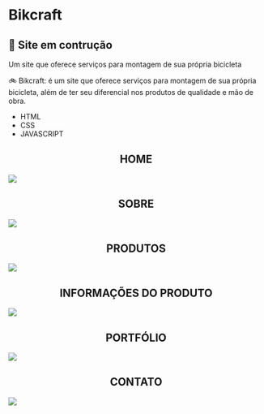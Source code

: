 # Bikcraft

<h2>🚧 Site em contrução</h2>

Um site que oferece serviços para montagem de sua própria bicicleta

🚲 Bikcraft: é um site que oferece serviços para montagem de sua própria bicicleta, além de ter seu diferencial nos produtos de qualidade e mão de obra.

- HTML
- CSS
- JAVASCRIPT 

<h2 style="text-align: center; text-transform: uppercase;">Home</h2>
<img src="img/print/main.png"/>

<h2 style="text-align: center; text-transform: uppercase;">sobre</h2>
<img src="img/print/sobre.png"/>

<h2 style="text-align: center; text-transform: uppercase;">produtos</h2>
<img src="img/print/produtos.png"/>

<h2 style="text-align: center; text-transform: uppercase;">Informações do produto</h2>
<img src="img/print/produtos.png"/>

<h2 style="text-align: center; text-transform: uppercase;">Portfólio</h2>
<img src="img/print/portfolio.png"/>

<h2 style="text-align: center; text-transform: uppercase;">contato</h2>
<img src="img/print/contatos.png"/>